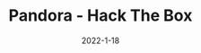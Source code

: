 ---
layout: single
title: Pandora - Hack The Box
date: 2022-1-18
category: "boot2root"
desc: "Update the PostgreSQL Time Based Payloads for Database,Table,Columns Extract"
---